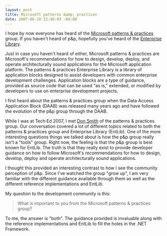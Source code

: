 ```yaml
---
layout: post
title: Microsoft patterns &amp; practices
date: 2007-06-10 22:48:03 -04:00
---
```


I hope by now everyone has heard of the [Microsoft patterns & practices](http://msdn2.microsoft.com/en-us/practices/bb190332) group. If you haven't heard of p&p, hopefully you've heard of the [Enterprise Library](http://msdn2.microsoft.com/en-us/library/aa480453.aspx).

Just in case you haven't heard of either, Microsoft patterns & practices are Microsoft's recommendations for how to design, develop, deploy, and operate architecturally sound applications for the Microsoft application platform. The patterns & practices Enterprise Library is a library of application blocks designed to assist developers with common enterprise development challenges. Application blocks are a type of guidance, provided as source code that can be used "as is," extended, or modified by developers to use on enterprise development projects.

I first heard about the patterns & practices group when the Data Access Application Block (DAAB) was released many years ago and have followed the evolution of the p&p group through the DAAB.

While I was at Tech·Ed 2007, I met [Don Smith](http://blogs.msdn.com/donsmith) of the patterns & practices group. Our conversation covered a lot of different topics related to both the patterns & practices group and Enterprise Library (EntLib). One of the more interesting questions things we talked about is how the p&p group really isn't a "tools" group. Right now, the feeling is that the p&p group is best known for EntLib. The truth is that they really exist to provide developer guidance on how to follow Microsoft's recommendations for how to design, develop, deploy and operate architecturally sound applications.

I thought this provided an interesting contrast to how I see the community perception of p&p. Since I've watched the group "grow up", I am very familiar with the different guidance available through them as well as the different reference implementations and EntLib.

My question to the development community is this:

> What is important to you from the Microsoft patterns & practices group?

To me, the answer is "both". The guidance provided is invaluable along with the reference implementations and EntLib to fill the holes in the .NET Framework.
